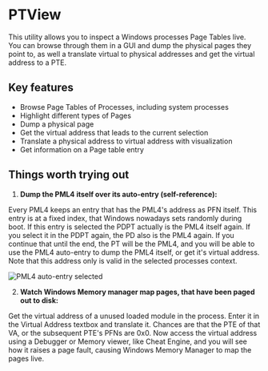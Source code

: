 # PTView
This utility allows you to inspect a Windows processes Page Tables live.
You can browse through them in a GUI and dump the physical pages they point to, as well a translate virtual to physical addresses and get the virtual address to a PTE.

## Key features

 - Browse Page Tables of Processes, including system processes
 - Highlight different types of Pages
 - Dump a physical page
 - Get the virtual address that leads to the current selection
 - Translate a physical address to virtual address with visualization
 - Get information on a Page table entry

## Things worth trying out

 1. **Dump the PML4 itself over its auto-entry (self-reference):**  

Every PML4 keeps an entry that has the PML4's address as PFN itself. This entry is at a fixed index, that Windows nowadays sets randomly during boot.
If this entry is selected the PDPT actually is the PML4 itself again. If you select it in the PDPT again, the PD also is the PML4 again. If you continue that until the end, the PT will be the PML4, and you will be able to use the PML4 auto-entry to dump the PML4 itself, or get it's virtual address.
Note that this address only is valid in the selected processes context.

![PML4 auto-entry selected](https://i.imgur.com/qUI7WDO.png) 

 2. **Watch Windows Memory manager map pages, that have been paged out to disk:**  

Get the virtual address of a unused loaded module in the process. Enter it in the Virtual Address textbox and translate it.
Chances are that the PTE of that VA, or the subsequent PTE's PFNs are 0x0. 
Now access the virtual address using a Debugger or Memory viewer, like Cheat Engine, and you will see how it raises a page fault, causing Windows Memory Manager to map the pages live.
